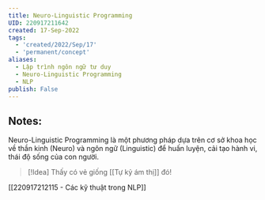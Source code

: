 ```yaml
---
title: Neuro-Linguistic Programming
UID: 220917211642
created: 17-Sep-2022
tags:
  - 'created/2022/Sep/17'
  - 'permanent/concept'
aliases:
  - Lập trình ngôn ngữ tư duy
  - Neuro-Linguistic Programming
  - NLP
publish: False
---
```

## Notes:

Neuro-Linguistic Programming là một phương pháp dựa trên cơ sở khoa học về thần kinh (Neuro) và ngôn ngữ (Linguistic) để huấn luyện, cải tạo hành vi, thái độ sống của con người.

> [!Idea]
> Thấy có vẻ giống [[Tự kỷ ám thị]] đó!


[[220917212115 - Các kỹ thuật trong NLP]]